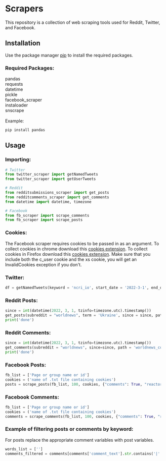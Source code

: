 # Scrapers

This repository is a collection of web scraping tools used for Reddit, Twitter, and Facebook.
## Installation

Use the package manager [pip](https://pip.pypa.io/en/stable/) to install the required packages.
### Required Packages:
pandas\
requests\
datetime\
pickle\
facebook_scraper\
instaloader\
snscrape\
\
Example:
```bash
pip install pandas
```

## Usage

### Importing:
```python
# Twitter
from twitter_scraper import getNamedTweets
from twitter_scraper import getUserTweets

# Reddit
from redditsubmissions_scraper import get_posts
from redditcomments_scraper import get_comments
from datetime import datetime, timezone

# Facebook
from fb_scraper import scrape_comments
from fb_scraper import scrape_posts
```
### Cookies:
The Facebook scraper requires cookies to be passed in as an argument. To collect cookies in chrome download this [cookies extension](https://chrome.google.com/webstore/detail/get-cookiestxt/bgaddhkoddajcdgocldbbfleckgcbcid). To collect cookies in Firefox download this [cookies extension](https://addons.mozilla.org/en-US/firefox/addon/cookie-quick-manager/). Make sure that you include both the c_user cookie and the xs cookie, you will get an InvalidCookies exception if you don't.

### Twitter:
```python
df = getNamedTweets(keyword = 'ncri_io', start_date = '2022-3-1', end_date = '2022-3-15')
```
### Reddit Posts:
```python
since = int(datetime(2022, 3, 1, tzinfo=timezone.utc).timestamp())
get_posts(subreddit = "worldnews", term = 'Ukraine', since = since, path = 'worldnews_ukraine.csv')
print('done')
```
### Reddit Comments:
```python
since = int(datetime(2022, 3, 1, tzinfo=timezone.utc).timestamp())
get_comments(subreddit = "worldnews", since=since, path = 'worldnews_comments.csv')
print('done')
```

### Facebook Posts:
```python
fb_list = ['Page or group name or id']
cookies = ('name of .txt file containing cookies')
posts = scrape_posts(fb_list, 100, cookies, {"comments": True, "reactors": True, "allow_extra_requests": True, 'posts_per_page': 1})
```

### Facebook Comments:
```python
fb_list = ['Page or group name or id']
cookies = ('name of .txt file containing cookies')
comments = scrape_comments(fb_list, 100, cookies, {"comments": True, "reactors": True, "allow_extra_requests": True, 'posts_per_page': 1})
```

### Example of filtering posts or comments by keyword:
For posts replace the appropriate comment variables with post variables.
```python
words_list = ['']
comments_filtered = comments[comments['comment_text'].str.contains('|'.join(words_list))]
```
